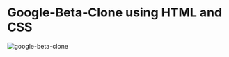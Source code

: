 # Google-Beta-Clone using HTML and CSS


![google-beta-clone](https://user-images.githubusercontent.com/83221364/163675886-9869dfd4-9e33-4d05-8fed-8b783060d195.png)
